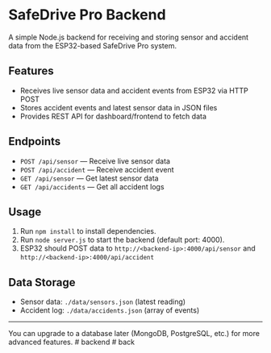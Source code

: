 # SafeDrive Pro Backend

A simple Node.js backend for receiving and storing sensor and accident data from the ESP32-based SafeDrive Pro system.

## Features
- Receives live sensor data and accident events from ESP32 via HTTP POST
- Stores accident events and latest sensor data in JSON files
- Provides REST API for dashboard/frontend to fetch data

## Endpoints
- `POST /api/sensor` — Receive live sensor data
- `POST /api/accident` — Receive accident event
- `GET /api/sensor` — Get latest sensor data
- `GET /api/accidents` — Get all accident logs

## Usage
1. Run `npm install` to install dependencies.
2. Run `node server.js` to start the backend (default port: 4000).
3. ESP32 should POST data to `http://<backend-ip>:4000/api/sensor` and `http://<backend-ip>:4000/api/accident`

## Data Storage
- Sensor data: `./data/sensors.json` (latest reading)
- Accident log: `./data/accidents.json` (array of events)

---

You can upgrade to a database later (MongoDB, PostgreSQL, etc.) for more advanced features.
#   b a c k e n d  
 #   b a c k  
 